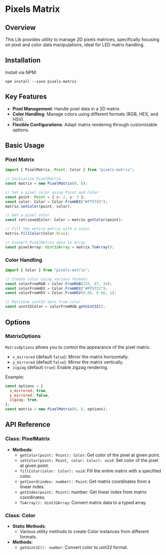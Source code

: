 # Pixels Matrix

## Overview

This Lib provides utility to manage 2D pixels matrices, specifically focusing on pixel and color data manipulations, ideal for LED matrix handling.

## Installation

Install via NPM:

```shell
npm install --save pixels-matrix
```

## Key Features

- **Pixel Management**: Handle pixel data in a 2D matrix.
- **Color Handling**: Manage colors using different formats (RGB, HEX, and HSV).
- **Flexible Configurations**: Adapt matrix rendering through customizable options.

## Basic Usage

### Pixel Matrix

```js
import { PixelMatrix, Point, Color } from "pixels-matrix";

// Initialize PixelMatrix
const matrix = new PixelMatrix(8, 8);

// Set a pixel color using Point and Color
const point: Point = { x: 2, y: 3 };
const color: Color = Color.FromHEX("#ff5733");
matrix.setColor(point, color);

// Get a pixel color
const retrievedColor: Color = matrix.getColor(point);

// Fill the entire matrix with a color
matrix.fillColor(Color.Blue);

// Convert PixelMatrix data to array
const pixelArray: Uint32Array = matrix.ToArray();
```

### Color Handling

```js
import { Color } from "pixels-matrix";

// Create color using various formats
const colorFromRGB = Color.FromRGB(255, 87, 34);
const colorFromHEX = Color.FromHEX("#FF5722");
const colorFromHSV = Color.FromHSV(0.05, 0.66, 1);

// Retrieve uint32 data from color
const uint32Color = colorFromRGB.getUint32();
```

## Options

### MatrixOptions

`MatrixOptions` allows you to control the appearance of the pixel matrix.

- `x_mirrored` (default `false`): Mirror the matrix horizontally.
- `y_mirrored` (default `false`): Mirror the matrix vertically.
- `zigzag` (default `true`): Enable zigzag rendering.

Example:

```js
const options = {
  x_mirrored: true,
  y_mirrored: false,
  zigzag: true,
};
const matrix = new PixelMatrix(8, 8, options);
```

## API Reference

### Class: PixelMatrix

- **Methods**:
  - `getColor(point: Point): Color`: Get color of the pixel at given point.
  - `setColor(point: Point, color: Color): void`: Set color of the pixel at given point.
  - `fillColor(color: Color): void`: Fill the entire matrix with a specified color.
  - `getCoord(index: number): Point`: Get matrix coordinates from a linear index.
  - `getIndex(point: Point)`: number: Get linear index from matrix coordinates.
  - `ToArray(): Uint32Array`: Convert matrix data to a typed array.

### Class: Color

- **Static Methods**:
  - Various utility methods to create Color instances from different formats.
- **Methods**:
  - `getUint32(): number`: Convert color to uint32 format.

